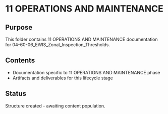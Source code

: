 # 11 OPERATIONS AND MAINTENANCE

## Purpose
This folder contains 11 OPERATIONS AND MAINTENANCE documentation for 04-60-06_EWIS_Zonal_Inspection_Thresholds.

## Contents
- Documentation specific to 11 OPERATIONS AND MAINTENANCE phase
- Artifacts and deliverables for this lifecycle stage

## Status
Structure created - awaiting content population.
